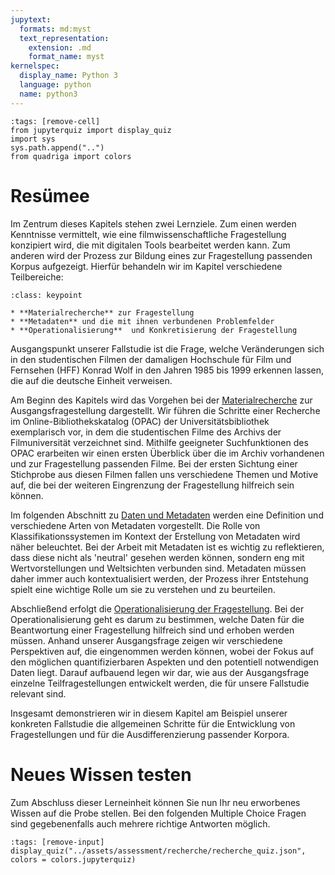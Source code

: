 ```yaml
---
jupytext:
  formats: md:myst
  text_representation:
    extension: .md
    format_name: myst
kernelspec:
  display_name: Python 3
  language: python
  name: python3
---
```

```{code-cell} ipython3
:tags: [remove-cell]
from jupyterquiz import display_quiz
import sys
sys.path.append("..")
from quadriga import colors
```

# Resümee
Im Zentrum dieses Kapitels stehen zwei Lernziele. Zum einen werden Kenntnisse vermittelt, wie eine filmwissenschaftliche Fragestellung konzipiert wird, die mit digitalen Tools bearbeitet werden kann. Zum anderen wird der Prozess zur Bildung eines zur Fragestellung passenden Korpus aufgezeigt. Hierfür behandeln wir im Kapitel verschiedene Teilbereiche:

```{admonition} Teilbereiche des Kapitels
:class: keypoint

* **Materialrecherche** zur Fragestellung
* **Metadaten** und die mit ihnen verbundenen Problemfelder
* **Operationalisierung**  und Konkretisierung der Fragestellung

```

Ausgangspunkt unserer Fallstudie ist die Frage, welche Veränderungen sich in den studentischen Filmen der damaligen Hochschule für Film und Fernsehen (HFF) Konrad Wolf in den Jahren 1985 bis 1999 erkennen lassen, die auf die deutsche Einheit verweisen.

Am Beginn des Kapitels wird das Vorgehen bei der [Materialrecherche](./material.md) zur Ausgangsfragestellung dargestellt. Wir führen die Schritte einer Recherche im Online-Bibliothekskatalog (OPAC) der Universitätsbibliothek exemplarisch vor, in dem die studentischen Filme des Archivs der Filmuniversität verzeichnet sind. Mithilfe geeigneter Suchfunktionen des OPAC erarbeiten wir einen ersten Überblick über die im Archiv vorhandenen und zur Fragestellung passenden Filme. Bei der ersten Sichtung einer Stichprobe aus diesen Filmen fallen uns verschiedene Themen und Motive auf, die bei der weiteren Eingrenzung der Fragestellung hilfreich sein können.

Im folgenden Abschnitt zu [Daten und Metadaten](./metadaten.md) werden eine Definition und verschiedene Arten von Metadaten vorgestellt. Die Rolle von Klassifikationssystemen im Kontext der Erstellung von Metadaten wird näher beleuchtet. Bei der Arbeit mit Metadaten ist es wichtig zu reflektieren, dass diese nicht als 'neutral' gesehen werden können, sondern eng mit Wertvorstellungen und Weltsichten verbunden sind. Metadaten müssen daher immer auch kontextualisiert werden, der Prozess ihrer Entstehung spielt eine wichtige Rolle um sie zu verstehen und zu beurteilen.

Abschließend erfolgt die [Operationalisierung der Fragestellung](./operationalisierung.md). Bei der Operationalisierung geht es darum zu bestimmen, welche Daten für die Beantwortung einer Fragestellung hilfreich sind und erhoben werden müssen. Anhand unserer Ausgangsfrage zeigen wir verschiedene Perspektiven auf, die eingenommen werden können, wobei der Fokus auf den möglichen quantifizierbaren Aspekten und den potentiell notwendigen Daten liegt. Darauf aufbauend legen wir dar, wie aus der Ausgangsfrage einzelne Teilfragestellungen entwickelt werden, die für unsere Fallstudie relevant sind.

Insgesamt demonstrieren wir in diesem Kapitel am Beispiel unserer konkreten Fallstudie die allgemeinen Schritte für die Entwicklung von Fragestellungen und für die Ausdifferenzierung passender Korpora.


# Neues Wissen testen
Zum Abschluss dieser Lerneinheit können Sie nun Ihr neu erworbenes Wissen auf die Probe stellen. Bei den folgenden Multiple Choice Fragen sind gegebenenfalls auch mehrere richtige Antworten möglich. 

```{code-cell} ipython3
:tags: [remove-input]
display_quiz("../assets/assessment/recherche/recherche_quiz.json", colors = colors.jupyterquiz)
```